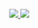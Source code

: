 <a href="https://portal.azure.com/#create/Microsoft.Template/uri/https%3A%2F%2Fraw.githubusercontent.com%2Fsebbrochet%2Fazure-jinja2-macros%2Fmaster%2Fexamples%2F201-vm-winrm-windows%2Fgenerated%2Fazuredeploy.json" target="_blank">
    <img src="http://azuredeploy.net/deploybutton.png"/>
</a>
<a href="http://armviz.io/#/?load=https%3A%2F%2Fraw.githubusercontent.com%2Fsebbrochet%2Fazure-jinja2-macros%2Fmaster%2Fexamples%2F201-vm-winrm-windows%2Fgenerated%2Fazuredeploy.json" target="_blank">
    <img src="http://armviz.io/visualizebutton.png"/>
</a>

